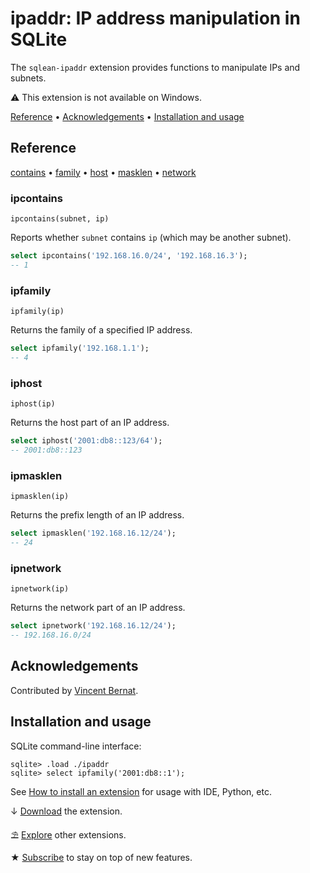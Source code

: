 # ipaddr: IP address manipulation in SQLite

The `sqlean-ipaddr` extension provides functions to manipulate IPs and subnets.

⚠️ This extension is not available on Windows.

[Reference](#reference) •
[Acknowledgements](#acknowledgements) •
[Installation and usage](#installation-and-usage)

## Reference

[contains](#ipcontains) •
[family](#ipfamily) •
[host](#iphost) •
[masklen](#ipmasklen) •
[network](#ipnetwork)

### ipcontains

```text
ipcontains(subnet, ip)
```

Reports whether `subnet` contains `ip` (which may be another subnet).

```sql
select ipcontains('192.168.16.0/24', '192.168.16.3');
-- 1
```

### ipfamily

```text
ipfamily(ip)
```

Returns the family of a specified IP address.

```sql
select ipfamily('192.168.1.1');
-- 4
```

### iphost

```text
iphost(ip)
```

Returns the host part of an IP address.

```sql
select iphost('2001:db8::123/64');
-- 2001:db8::123
```

### ipmasklen

```text
ipmasklen(ip)
```

Returns the prefix length of an IP address.

```sql
select ipmasklen('192.168.16.12/24');
-- 24
```

### ipnetwork

```text
ipnetwork(ip)
```

Returns the network part of an IP address.

```sql
select ipnetwork('192.168.16.12/24');
-- 192.168.16.0/24
```

## Acknowledgements

Contributed by [Vincent Bernat](https://github.com/vincentbernat).

## Installation and usage

SQLite command-line interface:

```
sqlite> .load ./ipaddr
sqlite> select ipfamily('2001:db8::1');
```

See [How to install an extension](install.md) for usage with IDE, Python, etc.

↓ [Download](https://github.com/nalgeon/sqlean/releases/latest) the extension.

⛱ [Explore](https://github.com/nalgeon/sqlean) other extensions.

★ [Subscribe](https://antonz.org/subscribe/) to stay on top of new features.
